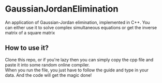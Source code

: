 # GaussianJordanElimination
An application of Gaussian-Jordan elimination, implemented in C++. You can either use it to solve complex simultaneous equations or get the inverse matrix of a square matrix

## How to use it?
Clone this repo, or if you're lazy then you can simply copy the cpp file and paste it into some random online compiler.<br>
When you run the file, you just have to follow the guide and type in your data. And the code will get the magic done!
